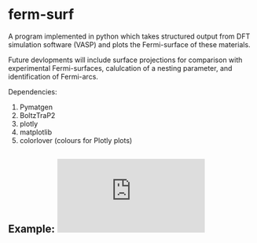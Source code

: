 # ferm-surf
A program implemented in python which takes structured output from DFT simulation software (VASP) and plots the Fermi-surface of these materials.

Future devlopments will include surface projections for comparison with experimental Fermi-surfaces, calulcation of a nesting parameter, and identification of Fermi-arcs.

Dependencies: 
1. Pymatgen 
2. BoltzTraP2
3. plotly
3. matplotlib
4. colorlover (colours for Plotly plots)

## Example: ![equation](https://latex.codecogs.com/gif.latex?%24MgB_2%24)

